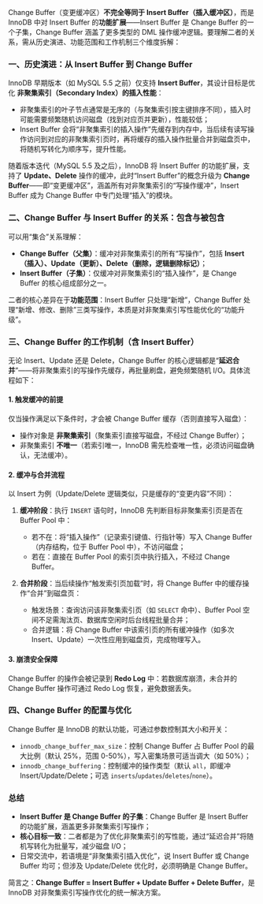 Change Buffer（变更缓冲区）**不完全等同于 Insert Buffer（插入缓冲区）**，而是 InnoDB 中对 Insert Buffer 的**功能扩展**——Insert Buffer 是 Change Buffer 的一个子集，Change Buffer 涵盖了更多类型的 DML 操作缓冲逻辑。要理解二者的关系，需从历史演进、功能范围和工作机制三个维度拆解：


### 一、历史演进：从 Insert Buffer 到 Change Buffer
InnoDB 早期版本（如 MySQL 5.5 之前）仅支持 **Insert Buffer**，其设计目标是优化 **非聚集索引（Secondary Index）的插入性能**：  
- 非聚集索引的叶子节点通常是无序的（与聚集索引按主键排序不同），插入时可能需要频繁随机访问磁盘（找到对应页并更新），性能较低；  
- Insert Buffer 会将“非聚集索引的插入操作”先缓存到内存中，当后续有读写操作访问到对应的非聚集索引页时，再将缓存的插入操作批量合并到磁盘页中，将随机写转化为顺序写，提升性能。

随着版本迭代（MySQL 5.5 及之后），InnoDB 将 Insert Buffer 的功能扩展，支持了 **Update、Delete** 操作的缓冲，此时“Insert Buffer”的概念升级为 **Change Buffer**——即“变更缓冲区”，涵盖所有对非聚集索引的“写操作缓冲”，Insert Buffer 成为 Change Buffer 中专门处理“插入”的模块。


### 二、Change Buffer 与 Insert Buffer 的关系：包含与被包含
可以用“集合”关系理解：  
- **Change Buffer（父集）**：缓冲对非聚集索引的所有“写操作”，包括 **Insert（插入）、Update（更新）、Delete（删除，逻辑删除标记）**；  
- **Insert Buffer（子集）**：仅缓冲对非聚集索引的“插入操作”，是 Change Buffer 的核心组成部分之一。  

二者的核心差异在于**功能范围**：Insert Buffer 只处理“新增”，Change Buffer 处理“新增、修改、删除”三类写操作，本质是对非聚集索引写性能优化的“功能升级”。


### 三、Change Buffer 的工作机制（含 Insert Buffer）
无论 Insert、Update 还是 Delete，Change Buffer 的核心逻辑都是“**延迟合并**”——将非聚集索引的写操作先缓存，再批量刷盘，避免频繁随机 I/O。具体流程如下：

#### 1. 触发缓冲的前提
仅当操作满足以下条件时，才会被 Change Buffer 缓存（否则直接写入磁盘）：  
- 操作对象是 **非聚集索引**（聚集索引直接写磁盘，不经过 Change Buffer）；  
- 非聚集索引 **不唯一**（若索引唯一，InnoDB 需先检查唯一性，必须访问磁盘确认，无法缓冲）。

#### 2. 缓冲与合并流程
以 Insert 为例（Update/Delete 逻辑类似，只是缓存的“变更内容”不同）：  
1. **缓冲阶段**：执行 `INSERT` 语句时，InnoDB 先判断目标非聚集索引页是否在 Buffer Pool 中：  
   - 若不在：将“插入操作”（记录索引键值、行指针等）写入 Change Buffer（内存结构，位于 Buffer Pool 中），不访问磁盘；  
   - 若在：直接在 Buffer Pool 的索引页中执行插入，不经过 Change Buffer。  

2. **合并阶段**：当后续操作“触发索引页加载”时，将 Change Buffer 中的缓存操作“合并”到磁盘页：  
   - 触发场景：查询访问该非聚集索引页（如 `SELECT` 命中）、Buffer Pool 空间不足需淘汰页、数据库空闲时后台线程批量合并；  
   - 合并逻辑：将 Change Buffer 中该索引页的所有缓冲操作（如多次 Insert、Update）一次性应用到磁盘页，完成物理写入。

#### 3. 崩溃安全保障
Change Buffer 的操作会被记录到 **Redo Log** 中：若数据库崩溃，未合并的 Change Buffer 操作可通过 Redo Log 恢复，避免数据丢失。


### 四、Change Buffer 的配置与优化
Change Buffer 是 InnoDB 的默认功能，可通过参数控制其大小和开关：  
- `innodb_change_buffer_max_size`：控制 Change Buffer 占 Buffer Pool 的最大比例（默认 25%，范围 0-50%），写入密集场景可适当调大（如 50%）；  
- `innodb_change_buffering`：控制缓冲的操作类型（默认 `all`，即缓冲 Insert/Update/Delete；可选 `inserts`/`updates`/`deletes`/`none`）。  


### 总结
- **Insert Buffer 是 Change Buffer 的子集**：Change Buffer 是 Insert Buffer 的功能扩展，涵盖更多非聚集索引写操作；  
- **核心目标一致**：二者都是为了优化非聚集索引的写性能，通过“延迟合并”将随机写转化为批量写，减少磁盘 I/O；  
- 日常交流中，若语境是“非聚集索引插入优化”，说 Insert Buffer 或 Change Buffer 均可；但涉及 Update/Delete 优化时，必须明确是 Change Buffer。

简言之：**Change Buffer = Insert Buffer + Update Buffer + Delete Buffer**，是 InnoDB 对非聚集索引写操作优化的统一解决方案。